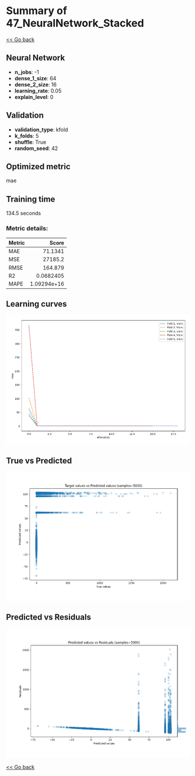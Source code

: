 # Summary of 47_NeuralNetwork_Stacked

[<< Go back](../README.md)


## Neural Network
- **n_jobs**: -1
- **dense_1_size**: 64
- **dense_2_size**: 16
- **learning_rate**: 0.05
- **explain_level**: 0

## Validation
 - **validation_type**: kfold
 - **k_folds**: 5
 - **shuffle**: True
 - **random_seed**: 42

## Optimized metric
mae

## Training time

134.5 seconds

### Metric details:
| Metric   |           Score |
|:---------|----------------:|
| MAE      |    71.1341      |
| MSE      | 27185.2         |
| RMSE     |   164.879       |
| R2       |     0.0682405   |
| MAPE     |     1.09294e+16 |



## Learning curves
![Learning curves](learning_curves.png)
## True vs Predicted

![True vs Predicted](true_vs_predicted.png)


## Predicted vs Residuals

![Predicted vs Residuals](predicted_vs_residuals.png)



[<< Go back](../README.md)
